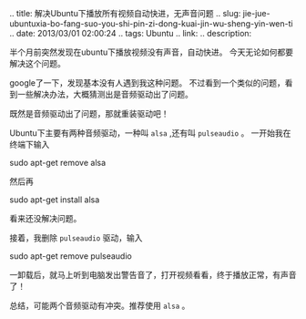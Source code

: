 .. title: 解决Ubuntu下播放所有视频自动快进，无声音问题
.. slug: jie-jue-ubuntuxia-bo-fang-suo-you-shi-pin-zi-dong-kuai-jin-wu-sheng-yin-wen-ti
.. date: 2013/03/01 02:00:24
.. tags:  Ubuntu
.. link: 
.. description: 

半个月前突然发现在ubuntu下播放视频没有声音，自动快进。 今天无论如何都要解决这个问题。

google了一下，发现基本没有人遇到我这种问题。 不过看到一个类似的问题，看到一些解决办法，大概猜测出是音频驱动出了问题。

既然是音频驱动出了问题，那就重装驱动吧！

Ubuntu下主要有两种音频驱动，一种叫 ``alsa`` ,还有叫 ``pulseaudio`` 。 一开始我在终端下输入

  sudo apt-get remove alsa 

然后再

  sudo apt-get install alsa

看来还没解决问题。

接着，我删除 ``pulseaudio`` 驱动，输入

  sudo apt-get remove pulseaudio 

一卸载后，就马上听到电脑发出警告音了，打开视频看看，终于播放正常，有声音了！

总结，可能两个音频驱动有冲突。推荐使用 ``alsa`` 。
